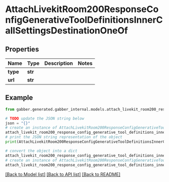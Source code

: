 # AttachLivekitRoom200ResponseConfigGenerativeToolDefinitionsInnerCallSettingsDestinationOneOf


## Properties

Name | Type | Description | Notes
------------ | ------------- | ------------- | -------------
**type** | **str** |  | 
**url** | **str** |  | 

## Example

```python
from gabber.generated.gabber_internal.models.attach_livekit_room200_response_config_generative_tool_definitions_inner_call_settings_destination_one_of import AttachLivekitRoom200ResponseConfigGenerativeToolDefinitionsInnerCallSettingsDestinationOneOf

# TODO update the JSON string below
json = "{}"
# create an instance of AttachLivekitRoom200ResponseConfigGenerativeToolDefinitionsInnerCallSettingsDestinationOneOf from a JSON string
attach_livekit_room200_response_config_generative_tool_definitions_inner_call_settings_destination_one_of_instance = AttachLivekitRoom200ResponseConfigGenerativeToolDefinitionsInnerCallSettingsDestinationOneOf.from_json(json)
# print the JSON string representation of the object
print(AttachLivekitRoom200ResponseConfigGenerativeToolDefinitionsInnerCallSettingsDestinationOneOf.to_json())

# convert the object into a dict
attach_livekit_room200_response_config_generative_tool_definitions_inner_call_settings_destination_one_of_dict = attach_livekit_room200_response_config_generative_tool_definitions_inner_call_settings_destination_one_of_instance.to_dict()
# create an instance of AttachLivekitRoom200ResponseConfigGenerativeToolDefinitionsInnerCallSettingsDestinationOneOf from a dict
attach_livekit_room200_response_config_generative_tool_definitions_inner_call_settings_destination_one_of_from_dict = AttachLivekitRoom200ResponseConfigGenerativeToolDefinitionsInnerCallSettingsDestinationOneOf.from_dict(attach_livekit_room200_response_config_generative_tool_definitions_inner_call_settings_destination_one_of_dict)
```
[[Back to Model list]](../README.md#documentation-for-models) [[Back to API list]](../README.md#documentation-for-api-endpoints) [[Back to README]](../README.md)


